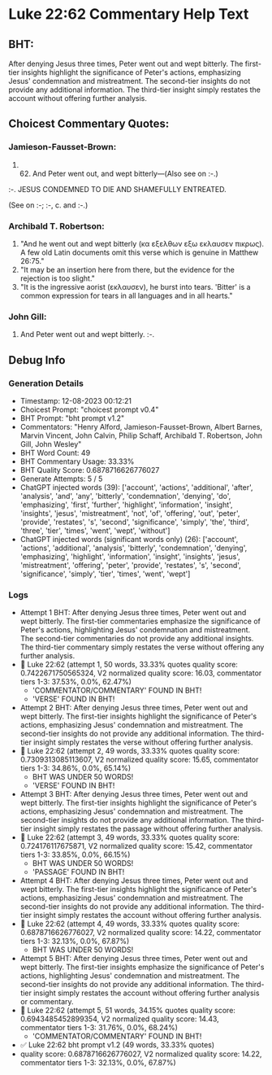 # Luke 22:62 Commentary Help Text

## BHT:
After denying Jesus three times, Peter went out and wept bitterly. The first-tier insights highlight the significance of Peter's actions, emphasizing Jesus' condemnation and mistreatment. The second-tier insights do not provide any additional information. The third-tier insight simply restates the account without offering further analysis.

## Choicest Commentary Quotes:
### Jamieson-Fausset-Brown:
1. 62. And Peter went out, and wept
	bitterly—(Also see on :-.)
	
 :-. JESUS
	CONDEMNED TO DIE
	AND SHAMEFULLY
	ENTREATED. 
	
(See on :-; :-, c. and :-.)


### Archibald T. Robertson:
1. "And he went out and wept bitterly (κα εξελθων εξω εκλαυσεν πικρως). A few old Latin documents omit this verse which is genuine in Matthew 26:75."
2. "It may be an insertion here from there, but the evidence for the rejection is too slight."
3. "It is the ingressive aorist (εκλαυσεν), he burst into tears. 'Bitter' is a common expression for tears in all languages and in all hearts."

### John Gill:
1. And Peter went out and wept bitterly.
 :-.



## Debug Info
### Generation Details
- Timestamp: 12-08-2023 00:12:21
- Choicest Prompt: "choicest prompt v0.4"
- BHT Prompt: "bht prompt v1.2"
- Commentators: "Henry Alford, Jamieson-Fausset-Brown, Albert Barnes, Marvin Vincent, John Calvin, Philip Schaff, Archibald T. Robertson, John Gill, John Wesley"
- BHT Word Count: 49
- BHT Commentary Usage: 33.33%
- BHT Quality Score: 0.6878716626776027
- Generate Attempts: 5 / 5
- ChatGPT injected words (39):
	['account', 'actions', 'additional', 'after', 'analysis', 'and', 'any', 'bitterly', 'condemnation', 'denying', 'do', 'emphasizing', 'first', 'further', 'highlight', 'information', 'insight', 'insights', 'jesus', 'mistreatment', 'not', 'of', 'offering', 'out', 'peter', 'provide', 'restates', 's', 'second', 'significance', 'simply', 'the', 'third', 'three', 'tier', 'times', 'went', 'wept', 'without']
- ChatGPT injected words (significant words only) (26):
	['account', 'actions', 'additional', 'analysis', 'bitterly', 'condemnation', 'denying', 'emphasizing', 'highlight', 'information', 'insight', 'insights', 'jesus', 'mistreatment', 'offering', 'peter', 'provide', 'restates', 's', 'second', 'significance', 'simply', 'tier', 'times', 'went', 'wept']

### Logs
- Attempt 1 BHT: After denying Jesus three times, Peter went out and wept bitterly. The first-tier commentaries emphasize the significance of Peter's actions, highlighting Jesus' condemnation and mistreatment. The second-tier commentaries do not provide any additional insights. The third-tier commentary simply restates the verse without offering any further analysis.
- 🔄 Luke 22:62 (attempt 1, 50 words, 33.33% quotes quality score: 0.7422671750565324, V2 normalized quality score: 16.03, commentator tiers 1-3: 37.53%, 0.0%, 62.47%) 
	- 'COMMENTATOR/COMMENTARY' FOUND IN BHT! 
	- 'VERSE' FOUND IN BHT!
- Attempt 2 BHT: After denying Jesus three times, Peter went out and wept bitterly. The first-tier insights highlight the significance of Peter's actions, emphasizing Jesus' condemnation and mistreatment. The second-tier insights do not provide any additional information. The third-tier insight simply restates the verse without offering further analysis.
- 🔄 Luke 22:62 (attempt 2, 49 words, 33.33% quotes quality score: 0.7309313085113607, V2 normalized quality score: 15.65, commentator tiers 1-3: 34.86%, 0.0%, 65.14%) 
	- BHT WAS UNDER 50 WORDS! 
	- 'VERSE' FOUND IN BHT!
- Attempt 3 BHT: After denying Jesus three times, Peter went out and wept bitterly. The first-tier insights highlight the significance of Peter's actions, emphasizing Jesus' condemnation and mistreatment. The second-tier insights do not provide any additional information. The third-tier insight simply restates the passage without offering further analysis.
- 🔄 Luke 22:62 (attempt 3, 49 words, 33.33% quotes quality score: 0.724176117675871, V2 normalized quality score: 15.42, commentator tiers 1-3: 33.85%, 0.0%, 66.15%) 
	- BHT WAS UNDER 50 WORDS! 
	- 'PASSAGE' FOUND IN BHT!
- Attempt 4 BHT: After denying Jesus three times, Peter went out and wept bitterly. The first-tier insights highlight the significance of Peter's actions, emphasizing Jesus' condemnation and mistreatment. The second-tier insights do not provide any additional information. The third-tier insight simply restates the account without offering further analysis.
- 🔄 Luke 22:62 (attempt 4, 49 words, 33.33% quotes quality score: 0.6878716626776027, V2 normalized quality score: 14.22, commentator tiers 1-3: 32.13%, 0.0%, 67.87%) 
	- BHT WAS UNDER 50 WORDS!
- Attempt 5 BHT: After denying Jesus three times, Peter went out and wept bitterly. The first-tier insights emphasize the significance of Peter's actions, highlighting Jesus' condemnation and mistreatment. The second-tier insights do not provide any additional information. The third-tier insight simply restates the account without offering further analysis or commentary.
- 🔄 Luke 22:62 (attempt 5, 51 words, 34.15% quotes quality score: 0.6943485452899354, V2 normalized quality score: 14.43, commentator tiers 1-3: 31.76%, 0.0%, 68.24%) 
	- 'COMMENTATOR/COMMENTARY' FOUND IN BHT!
- ✅ Luke 22:62 bht prompt v1.2 (49 words, 33.33% quotes)
- quality score: 0.6878716626776027, V2 normalized quality score: 14.22, commentator tiers 1-3: 32.13%, 0.0%, 67.87%)